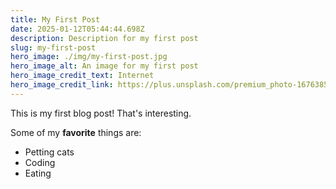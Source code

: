 ```yaml
---
title: My First Post
date: 2025-01-12T05:44:44.698Z
description: Description for my first post
slug: my-first-post
hero_image: ./img/my-first-post.jpg
hero_image_alt: An image for my first post
hero_image_credit_text: Internet
hero_image_credit_link: https://plus.unsplash.com/premium_photo-1676385777209-1d435cc69c5a?q=80&w=1170&auto=format&fit=crop&ixlib=rb-4.0.3&ixid=M3wxMjA3fDB8MHxwaG90by1wYWdlfHx8fGVufDB8fHx8fA%3D%3D
---
```


This is my first blog post! That's interesting.

Some of my **favorite** things are:

- Petting cats
- Coding
- Eating
